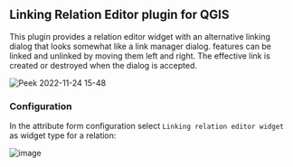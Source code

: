 ## Linking Relation Editor plugin for QGIS

This plugin provides a relation editor widget with an alternative linking dialog that looks somewhat like a link manager dialog. features can be linked and unlinked by moving them left and right. The effective link is created or destroyed when the dialog is accepted.

![Peek 2022-11-24 15-48](https://user-images.githubusercontent.com/9881900/203868099-90d8ceae-cbb9-488b-9564-b60930e0f82e.gif)


### Configuration

In the attribute form configuration select `Linking relation editor widget` as widget type for a relation:

![image](https://user-images.githubusercontent.com/9881900/204229315-1f77d01f-1c00-4574-8ea5-0bcf0e804e6f.png)

